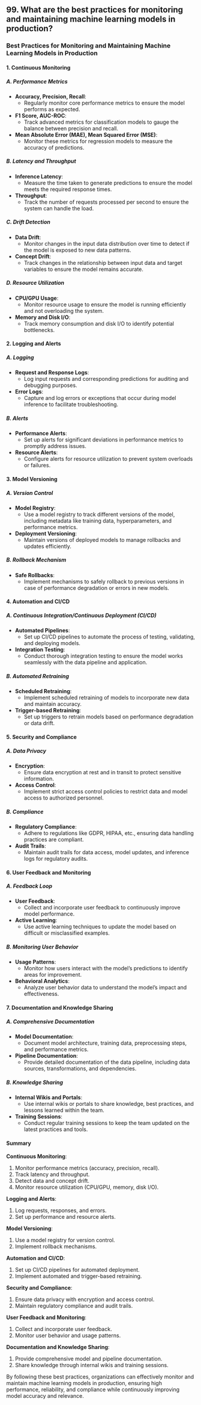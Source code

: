 ## 99. What are the best practices for monitoring and maintaining machine learning models in production?


### Best Practices for Monitoring and Maintaining Machine Learning Models in Production

#### 1. Continuous Monitoring

##### **A. Performance Metrics**
- **Accuracy, Precision, Recall**:
  - Regularly monitor core performance metrics to ensure the model performs as expected.
- **F1 Score, AUC-ROC**:
  - Track advanced metrics for classification models to gauge the balance between precision and recall.
- **Mean Absolute Error (MAE), Mean Squared Error (MSE)**:
  - Monitor these metrics for regression models to measure the accuracy of predictions.

##### **B. Latency and Throughput**
- **Inference Latency**:
  - Measure the time taken to generate predictions to ensure the model meets the required response times.
- **Throughput**:
  - Track the number of requests processed per second to ensure the system can handle the load.

##### **C. Drift Detection**
- **Data Drift**:
  - Monitor changes in the input data distribution over time to detect if the model is exposed to new data patterns.
- **Concept Drift**:
  - Track changes in the relationship between input data and target variables to ensure the model remains accurate.

##### **D. Resource Utilization**
- **CPU/GPU Usage**:
  - Monitor resource usage to ensure the model is running efficiently and not overloading the system.
- **Memory and Disk I/O**:
  - Track memory consumption and disk I/O to identify potential bottlenecks.

#### 2. Logging and Alerts

##### **A. Logging**
- **Request and Response Logs**:
  - Log input requests and corresponding predictions for auditing and debugging purposes.
- **Error Logs**:
  - Capture and log errors or exceptions that occur during model inference to facilitate troubleshooting.

##### **B. Alerts**
- **Performance Alerts**:
  - Set up alerts for significant deviations in performance metrics to promptly address issues.
- **Resource Alerts**:
  - Configure alerts for resource utilization to prevent system overloads or failures.

#### 3. Model Versioning

##### **A. Version Control**
- **Model Registry**:
  - Use a model registry to track different versions of the model, including metadata like training data, hyperparameters, and performance metrics.
- **Deployment Versioning**:
  - Maintain versions of deployed models to manage rollbacks and updates efficiently.

##### **B. Rollback Mechanism**
- **Safe Rollbacks**:
  - Implement mechanisms to safely rollback to previous versions in case of performance degradation or errors in new models.

#### 4. Automation and CI/CD

##### **A. Continuous Integration/Continuous Deployment (CI/CD)**
- **Automated Pipelines**:
  - Set up CI/CD pipelines to automate the process of testing, validating, and deploying models.
- **Integration Testing**:
  - Conduct thorough integration testing to ensure the model works seamlessly with the data pipeline and application.

##### **B. Automated Retraining**
- **Scheduled Retraining**:
  - Implement scheduled retraining of models to incorporate new data and maintain accuracy.
- **Trigger-based Retraining**:
  - Set up triggers to retrain models based on performance degradation or data drift.

#### 5. Security and Compliance

##### **A. Data Privacy**
- **Encryption**:
  - Ensure data encryption at rest and in transit to protect sensitive information.
- **Access Control**:
  - Implement strict access control policies to restrict data and model access to authorized personnel.

##### **B. Compliance**
- **Regulatory Compliance**:
  - Adhere to regulations like GDPR, HIPAA, etc., ensuring data handling practices are compliant.
- **Audit Trails**:
  - Maintain audit trails for data access, model updates, and inference logs for regulatory audits.

#### 6. User Feedback and Monitoring

##### **A. Feedback Loop**
- **User Feedback**:
  - Collect and incorporate user feedback to continuously improve model performance.
- **Active Learning**:
  - Use active learning techniques to update the model based on difficult or misclassified examples.

##### **B. Monitoring User Behavior**
- **Usage Patterns**:
  - Monitor how users interact with the model’s predictions to identify areas for improvement.
- **Behavioral Analytics**:
  - Analyze user behavior data to understand the model’s impact and effectiveness.

#### 7. Documentation and Knowledge Sharing

##### **A. Comprehensive Documentation**
- **Model Documentation**:
  - Document model architecture, training data, preprocessing steps, and performance metrics.
- **Pipeline Documentation**:
  - Provide detailed documentation of the data pipeline, including data sources, transformations, and dependencies.

##### **B. Knowledge Sharing**
- **Internal Wikis and Portals**:
  - Use internal wikis or portals to share knowledge, best practices, and lessons learned within the team.
- **Training Sessions**:
  - Conduct regular training sessions to keep the team updated on the latest practices and tools.

#### Summary

**Continuous Monitoring**:
1. Monitor performance metrics (accuracy, precision, recall).
2. Track latency and throughput.
3. Detect data and concept drift.
4. Monitor resource utilization (CPU/GPU, memory, disk I/O).

**Logging and Alerts**:
1. Log requests, responses, and errors.
2. Set up performance and resource alerts.

**Model Versioning**:
1. Use a model registry for version control.
2. Implement rollback mechanisms.

**Automation and CI/CD**:
1. Set up CI/CD pipelines for automated deployment.
2. Implement automated and trigger-based retraining.

**Security and Compliance**:
1. Ensure data privacy with encryption and access control.
2. Maintain regulatory compliance and audit trails.

**User Feedback and Monitoring**:
1. Collect and incorporate user feedback.
2. Monitor user behavior and usage patterns.

**Documentation and Knowledge Sharing**:
1. Provide comprehensive model and pipeline documentation.
2. Share knowledge through internal wikis and training sessions.

By following these best practices, organizations can effectively monitor and maintain machine learning models in production, ensuring high performance, reliability, and compliance while continuously improving model accuracy and relevance.